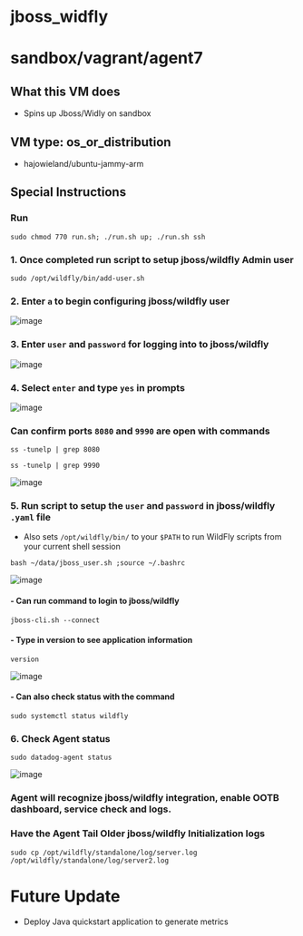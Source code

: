 # jboss_widfly

# sandbox/vagrant/agent7

## What this VM does

- Spins up Jboss/Widly on sandbox

## VM type: os_or_distribution

- hajowieland/ubuntu-jammy-arm

## Special Instructions

### Run 
```
sudo chmod 770 run.sh; ./run.sh up; ./run.sh ssh
```

### 1. Once completed run script to setup jboss/wildfly Admin user
```
sudo /opt/wildfly/bin/add-user.sh
``` 

### 2. Enter `a` to begin configuring jboss/wildfly user
![image](https://github.com/Dog-Gone-Earl/jboss_widfly/assets/107069502/6d9c6e81-fa14-4a0b-8603-52a44f020506)

### 3. Enter `user` and `password` for logging into to jboss/wildfly
![image](https://github.com/Dog-Gone-Earl/jboss_widfly/assets/107069502/dcfec23f-ab6d-4512-b3f2-ea7b3be3296a)

### 4. Select `enter` and type `yes` in prompts
![image](https://github.com/Dog-Gone-Earl/jboss_widfly/assets/107069502/dc11f644-689e-42cb-8470-c1ed17148180)
### Can confirm ports `8080` and `9990` are open with commands

```
ss -tunelp | grep 8080

ss -tunelp | grep 9990
```
![image](https://github.com/Dog-Gone-Earl/jboss_widfly/assets/107069502/53914dd1-3f52-4fe5-9e01-8b8a2275b25b)

### 5. Run script to setup the `user` and `password` in jboss/wildfly `.yaml` file
- Also sets `/opt/wildfly/bin/` to your `$PATH` to run WildFly scripts from your current shell session
```
bash ~/data/jboss_user.sh ;source ~/.bashrc
```
![image](https://github.com/Dog-Gone-Earl/jboss_widfly/assets/107069502/56de5acf-feeb-40e5-b92f-fc1d5100cafd)

#### - Can run command to login to jboss/wildfly
```
jboss-cli.sh --connect
```
#### - Type in version to see application information

```
version
```
![image](https://github.com/Dog-Gone-Earl/jboss_widfly/assets/107069502/2c377f4a-5858-4432-a1f0-cb88ec103a31)

#### - Can also check status with the command
```
sudo systemctl status wildfly
```
### 6. Check Agent status
```
sudo datadog-agent status
```
![image](https://github.com/Dog-Gone-Earl/jboss_widfly/assets/107069502/a33ed441-6bf5-4f59-be21-35877f975fa5)

### Agent will recognize jboss/wildfly integration, enable OOTB dashboard, service check and logs.

### Have the Agent Tail Older jboss/wildfly Initialization logs
```
sudo cp /opt/wildfly/standalone/log/server.log /opt/wildfly/standalone/log/server2.log
```

# Future Update
- Deploy Java quickstart application to generate metrics





